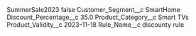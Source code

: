 <?xml version="1.0" encoding="UTF-8"?>
<CustomMetadata xmlns="http://soap.sforce.com/2006/04/metadata" xmlns:xsi="http://www.w3.org/2001/XMLSchema-instance" xmlns:xsd="http://www.w3.org/2001/XMLSchema">
    <label>SummerSale2023</label>
    <protected>false</protected>
    <values>
        <field>Customer_Segment__c</field>
        <value xsi:type="xsd:string">SmartHome</value>
    </values>
    <values>
        <field>Discount_Percentage__c</field>
        <value xsi:type="xsd:double">35.0</value>
    </values>
    <values>
        <field>Product_Category__c</field>
        <value xsi:type="xsd:string">Smart TVs</value>
    </values>
    <values>
        <field>Product_Validity__c</field>
        <value xsi:type="xsd:date">2023-11-18</value>
    </values>
    <values>
        <field>Rule_Name__c</field>
        <value xsi:type="xsd:string">discounty rule</value>
    </values>
</CustomMetadata>
